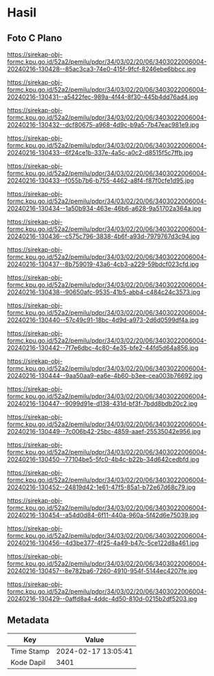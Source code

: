 # Hasil

## Foto C Plano

https://sirekap-obj-formc.kpu.go.id/52a2/pemilu/pdpr/34/03/02/20/06/3403022006004-20240216-130428--85ac3ca3-74e0-415f-9fcf-8246ebe6bbcc.jpg

https://sirekap-obj-formc.kpu.go.id/52a2/pemilu/pdpr/34/03/02/20/06/3403022006004-20240216-130431--a5422fec-989a-4f44-8f30-445b4dd76ad4.jpg

https://sirekap-obj-formc.kpu.go.id/52a2/pemilu/pdpr/34/03/02/20/06/3403022006004-20240216-130432--dcf80675-a968-4d9c-b9a5-7b47eac981e9.jpg

https://sirekap-obj-formc.kpu.go.id/52a2/pemilu/pdpr/34/03/02/20/06/3403022006004-20240216-130433--6f24ce1b-337e-4a5c-a0c2-d8515f5c7ffb.jpg

https://sirekap-obj-formc.kpu.go.id/52a2/pemilu/pdpr/34/03/02/20/06/3403022006004-20240216-130433--f055b7b6-b755-4462-a8f4-f87f0cfe1d95.jpg

https://sirekap-obj-formc.kpu.go.id/52a2/pemilu/pdpr/34/03/02/20/06/3403022006004-20240216-130434--1a50b934-463e-46b6-a628-9a51702a364a.jpg

https://sirekap-obj-formc.kpu.go.id/52a2/pemilu/pdpr/34/03/02/20/06/3403022006004-20240216-130436--c575c796-3838-4b6f-a93d-7979767d3c94.jpg

https://sirekap-obj-formc.kpu.go.id/52a2/pemilu/pdpr/34/03/02/20/06/3403022006004-20240216-130437--8b759019-43a6-4cb3-a229-59bdcf023cfd.jpg

https://sirekap-obj-formc.kpu.go.id/52a2/pemilu/pdpr/34/03/02/20/06/3403022006004-20240216-130438--90650afc-9535-41b5-abb4-c484c24c3573.jpg

https://sirekap-obj-formc.kpu.go.id/52a2/pemilu/pdpr/34/03/02/20/06/3403022006004-20240216-130440--57c49c91-18bc-4d9d-a973-2d6d0599df4a.jpg

https://sirekap-obj-formc.kpu.go.id/52a2/pemilu/pdpr/34/03/02/20/06/3403022006004-20240216-130442--7f7e6dbc-4c80-4e35-bfe2-44fd5d64a856.jpg

https://sirekap-obj-formc.kpu.go.id/52a2/pemilu/pdpr/34/03/02/20/06/3403022006004-20240216-130444--9aa50aa9-ea6e-4b60-b3ee-cea003b76692.jpg

https://sirekap-obj-formc.kpu.go.id/52a2/pemilu/pdpr/34/03/02/20/06/3403022006004-20240216-130447--9099d91e-d138-431d-bf3f-7bdd8bdb20c2.jpg

https://sirekap-obj-formc.kpu.go.id/52a2/pemilu/pdpr/34/03/02/20/06/3403022006004-20240216-130449--7c006b42-25bc-4859-aaef-25535042e956.jpg

https://sirekap-obj-formc.kpu.go.id/52a2/pemilu/pdpr/34/03/02/20/06/3403022006004-20240216-130450--77104be5-5fc0-4b4c-b22b-34d642cedbfd.jpg

https://sirekap-obj-formc.kpu.go.id/52a2/pemilu/pdpr/34/03/02/20/06/3403022006004-20240216-130452--24819d42-1e61-47f5-85a1-b72e67d68c79.jpg

https://sirekap-obj-formc.kpu.go.id/52a2/pemilu/pdpr/34/03/02/20/06/3403022006004-20240216-130454--a54d0d84-6f11-440a-960a-5f42d6e75039.jpg

https://sirekap-obj-formc.kpu.go.id/52a2/pemilu/pdpr/34/03/02/20/06/3403022006004-20240216-130456--4d3be377-4f25-4a49-b47c-5ce122d8a461.jpg

https://sirekap-obj-formc.kpu.go.id/52a2/pemilu/pdpr/34/03/02/20/06/3403022006004-20240216-130457--8e782ba6-7260-4910-954f-5144ec4207fe.jpg

https://sirekap-obj-formc.kpu.go.id/52a2/pemilu/pdpr/34/03/02/20/06/3403022006004-20240216-130429--0affd8a4-4ddc-4d50-810d-0215b2df5203.jpg


## Metadata

| Key        | Value               |
| ---------- | ------------------- |
| Time Stamp | 2024-02-17 13:05:41 |
| Kode Dapil | 3401                |




